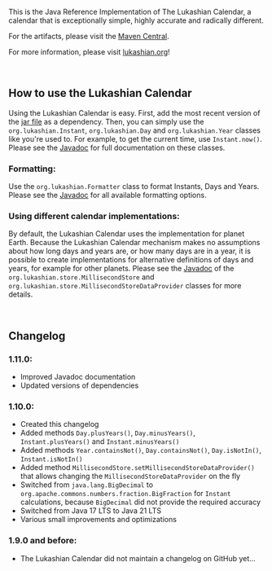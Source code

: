This is the Java Reference Implementation of The Lukashian Calendar, a calendar that is exceptionally simple, highly accurate and radically different.

For the artifacts, please visit the [Maven Central](https://central.sonatype.com/artifact/org.lukashian/lukashian).

For more information, please visit [lukashian.org](https://www.lukashian.org)!

&nbsp;
## How to use the Lukashian Calendar

Using the Lukashian Calendar is easy. First, add the most recent version of the [jar file](https://central.sonatype.com/artifact/org.lukashian/lukashian)
as a dependency. Then, you can simply use the `org.lukashian.Instant`, `org.lukashian.Day` and `org.lukashian.Year` classes like you're used to. For example, to
get the current time, use `Instant.now()`. Please see the [Javadoc](https://www.lukashian.org/javadoc/overview-tree.html) for full documentation on
these classes.

### Formatting:

Use the `org.lukashian.Formatter` class to format Instants, Days and Years. Please see the [Javadoc](https://www.lukashian.org/javadoc/org/lukashian/Formatter.html)
for all available formatting options.

### Using different calendar implementations:

By default, the Lukashian Calendar uses the implementation for planet Earth. Because the Lukashian Calendar mechanism makes no assumptions about how
long days and years are, or how many days are in a year, it is possible to create implementations for alternative definitions of days and years, for
example for other planets. Please see the [Javadoc](https://www.lukashian.org/javadoc/overview-tree.html) of the
`org.lukashian.store.MillisecondStore` and `org.lukashian.store.MillisecondStoreDataProvider` classes for more details.

&nbsp;
## Changelog

### 1.11.0:
- Improved Javadoc documentation
- Updated versions of dependencies

### 1.10.0:
- Created this changelog
- Added methods `Day.plusYears()`, `Day.minusYears()`, `Instant.plusYears()` and `Instant.minusYears()`
- Added methods `Year.containsNot()`, `Day.containsNot()`, `Day.isNotIn()`, `Instant.isNotIn()`
- Added method `MillisecondStore.setMillisecondStoreDataProvider()` that allows changing the `MillisecondStoreDataProvider` on the fly
- Switched from `java.lang.BigDecimal` to `org.apache.commons.numbers.fraction.BigFraction` for `Instant` calculations, because `BigDecimal` did not provide the required accuracy
- Switched from Java 17 LTS to Java 21 LTS
- Various small improvements and optimizations

### 1.9.0 and before:
- The Lukashian Calendar did not maintain a changelog on GitHub yet...
